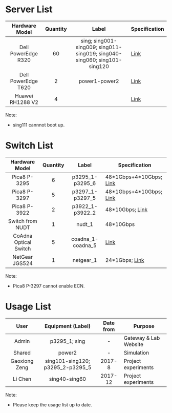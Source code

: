 # Server List

| Hardware Model | Quantity | Label | Specification |
| :-------------: | :-------------: | :-------------: | ------------- |
| Dell PowerEdge R320 | 60 | sing; sing001-sing009; sing011-sing019; sing040-sing060; sing101-sing120 | [Link](http://www.dell.com/hk/en/business/p/poweredge-r320/pd) |
| Dell PowerEdge T620 | 2 | power1-power2 | [Link](http://www.dell.com/hk/en/business/p/poweredge-t620/pd) |
| Huawei RH1288 V2 | 4 |  | [Link](http://support.huawei.com/enterprise/en/server/rh1288-v2-pid-8576212) |

Note: 

* sing111 cannnot boot up.

# Switch List

| Hardware Model | Quantity | Label | Specification |
| :-------------: | :-------------: | :-------------: | ------------- |
| Pica8 P-3295 | 6 | p3295_1-p3295_6 | 48\*1Gbps+4\*10Gbps; [Link](http://www.pica8.com/documents/pica8-datasheet-48x1gbe-p3290-p3295.pdf) |
| Pica8 P-3297 | 5 | p3297_1-p3297_5 | 48\*1Gbps+4\*10Gbps; [Link](http://www.pica8.com/wp-content/uploads/2015/09/pica8-datasheet-48x1gbe-p3297.pdf) |
| Pica8 P-3922 | 2 | p3922_1-p3922_2 | 48*10Gbps; [Link](http://www.pica8.com/documents/pica8-datasheet-64x10gbe-p3922-p3930.pdf) |
| Switch from NUDT | 1 | nudt_1 | 48*10Gbps |
| CoAdna Optical Switch | 5 | coadna_1-coadna_5 | [Link](http://www.coadna.com/2/products.html) |
| NetGear JGS524 | 1 | netgear_1 | 24*1Gbps; [Link](https://www.netgear.com/business/products/switches/unmanaged/JGS524.aspx) |

Note: 

* Pica8 P-3297 cannot enable ECN.

# Usage List
| User | Equipment (Label) | Date from | Purpose |
| :-------------: | :-------------: | :-------------: | ------------- |
| Admin | p3295_1; sing | - | Gateway & Lab Website |
| Shared | power2 | - | Simulation |
| Gaoxiong Zeng | sing101-sing120; p3295_2-p3295_5 | 2017-8 | Project experiments |
| Li Chen | sing40-sing60 | 2017-12 | Project experiments |

Note:

* Please keep the usage list up to date.
